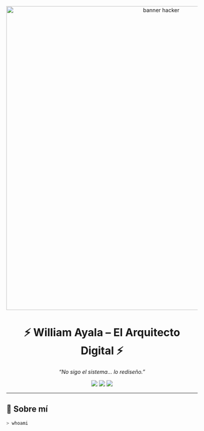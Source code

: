 <!-- 💀 BANNER PRINCIPAL ESTILO HACKER 💀 -->
<p align="center">
  <img src="https://i.imgur.com/QshN2Ih.gif" alt="banner hacker" width="800"/>
</p>

<h1 align="center">⚡ William Ayala – El Arquitecto Digital ⚡</h1>

<p align="center">
  <i>“No sigo el sistema... lo rediseño.”</i>  
</p>

<p align="center">
  <img src="https://img.shields.io/badge/-HACKING%20ETHICO-red?style=for-the-badge&logo=matrix&logoColor=white"/>
  <img src="https://img.shields.io/badge/-ARQUITECTO%20DIGITAL-black?style=for-the-badge&logo=codeforces"/>
  <img src="https://img.shields.io/badge/-INVISIBLE%20SYSTEM-darkgreen?style=for-the-badge&logo=terminal"/>
</p>

---

## 🧠 Sobre mí

```bash
> whoami
